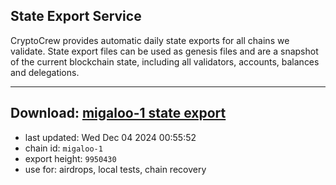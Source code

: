 ## State Export Service
CryptoCrew provides automatic daily state exports for all chains we validate. State export files can be used as genesis files and are a snapshot of the current blockchain state, including all validators, accounts, balances and delegations.

---
**Download: [migaloo-1 state export](https://dl-eu2.ccvalidators.com/SERVICE/migaloo/migaloo-1_export_9950430.json)**
---

- last updated: Wed Dec 04 2024 00:55:52
- chain id: `migaloo-1`
- export height: `9950430`
- use for: airdrops, local tests, chain recovery
